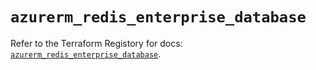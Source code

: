 # `azurerm_redis_enterprise_database`

Refer to the Terraform Registory for docs: [`azurerm_redis_enterprise_database`](https://www.terraform.io/docs/providers/azurerm/r/redis_enterprise_database).
